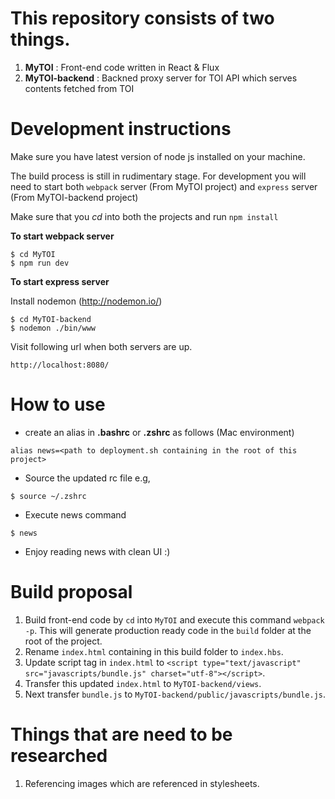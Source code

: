 # This repository consists of two things.
1. **MyTOI** 					:	Front-end code written in React & Flux
2. **MyTOI-backend** 	:	Backned proxy server for TOI API which serves contents fetched from TOI

# Development instructions

Make sure you have latest version of node js installed on your machine.

The build process is still in rudimentary stage. For development you will need to start both `webpack` server (From MyTOI project) and `express` server (From MyTOI-backend project)

Make sure that you *cd* into both the projects and run `npm install`

**To start webpack server**
```
$ cd MyTOI
$ npm run dev
```

**To start express server**

Install nodemon (http://nodemon.io/)

```
$ cd MyTOI-backend
$ nodemon ./bin/www
```

Visit following url when both servers are up.
```
http://localhost:8080/
```

# How to use
- create an alias in **.bashrc** or **.zshrc** as follows (Mac environment)
```
alias news=<path to deployment.sh containing in the root of this project>
```
- Source the updated rc file e.g,
```
$ source ~/.zshrc
```
- Execute news command
```
$ news
```
- Enjoy reading news with clean UI :)

# Build proposal
1. Build front-end code by `cd` into `MyTOI` and execute this command `webpack -p`. This will generate production ready code in the `build` folder at the root of the project.
2. Rename `index.html` containing in this build folder to `index.hbs`.
3. Update script tag in `index.html` to `<script type="text/javascript" src="javascripts/bundle.js" charset="utf-8"></script>`.
4. Transfer this updated `index.html` to `MyTOI-backend/views`.
5. Next transfer `bundle.js` to `MyTOI-backend/public/javascripts/bundle.js`.

# Things that are need to be researched
1. Referencing images which are referenced in stylesheets.